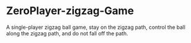 # ZeroPlayer-zigzag-Game

A single-player zigzag ball game, stay on the zigzag path, control the ball along the zigzag path, and do not fall off the path.
